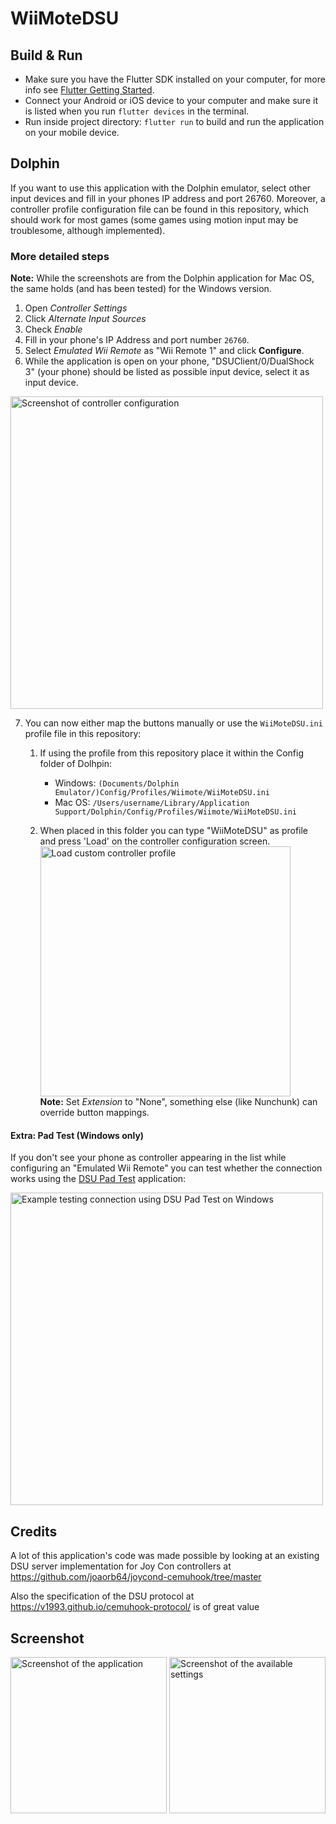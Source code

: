 # WiiMoteDSU

## Build & Run

- Make sure you have the Flutter SDK installed on your computer, for more info see [Flutter Getting Started](https://flutter.dev/docs/get-started/install).
- Connect your Android or iOS device to your computer and make sure it is listed when you run `flutter devices` in the terminal.
- Run inside project directory: `flutter run` to build and run the application on your mobile device.

## Dolphin

If you want to use this application with the Dolphin emulator, select other input devices and
fill in your phones IP address and port 26760. Moreover, a controller profile configuration file
can be found in this repository, which should work for most games  (some games using motion input
may be troublesome, although implemented).

### More detailed steps

**Note:** While the screenshots are from the Dolphin application for Mac OS, the same holds (and has been tested) for the Windows version.

1. Open *Controller Settings*
2. Click *Alternate Input Sources*
3. Check *Enable*
4. Fill in your phone's IP Address and port number `26760`.
5. Select *Emulated Wii Remote* as "Wii Remote 1" and click **Configure**.
6. While the application is open on your phone, "DSUClient/0/DualShock 3" (your phone) should be listed as possible input device, select it as input device.

<img src="https://github.com/marcowindt/WiiMoteDSU/blob/master/controller-configuration.png" alt="Screenshot of controller configuration" width="500"/>

7. You can now either map the buttons manually or use the `WiiMoteDSU.ini` profile file in this repository:
    1. If using the profile from this repository place it within the Config folder of Dolhpin:
        - Windows: `(Documents/Dolphin Emulator/)Config/Profiles/Wiimote/WiiMoteDSU.ini`
        - Mac OS: `/Users/username/Library/Application Support/Dolphin/Config/Profiles/Wiimote/WiiMoteDSU.ini`
        
    2. When placed in this folder you can type "WiiMoteDSU" as profile and press 'Load' on the controller configuration screen.
        <br />
        <img src="https://github.com/marcowindt/WiiMoteDSU/blob/master/load-controller-profile.png" alt="Load custom controller profile" width="400"/><br />
        **Note:** Set *Extension* to "None", something else (like Nunchunk) can override button mappings.

#### Extra: Pad Test (Windows only)

If you don't see your phone as controller appearing in the list while configuring an "Emulated Wii Remote" you can test whether the connection works using the [DSU Pad Test](https://files.sshnuke.net/PadTest_1011.zip) application:

<img src="https://github.com/marcowindt/WiiMoteDSU/blob/master/windows-pad-test.gif" alt="Example testing connection using DSU Pad Test on Windows" width="500"/>

## Credits

A lot of this application's code was made possible by looking at an existing DSU server
implementation for Joy Con controllers at https://github.com/joaorb64/joycond-cemuhook/tree/master

Also the specification of the DSU protocol at https://v1993.github.io/cemuhook-protocol/ is of
great value

## Screenshot

<img src="https://github.com/marcowindt/WiiMoteDSU/blob/master/screenshot.jpeg" alt="Screenshot of the application" width="250"/>
<img src="https://github.com/marcowindt/WiiMoteDSU/blob/master/screenshot-settings.jpeg" alt="Screenshot of the available settings" width="250"/>


